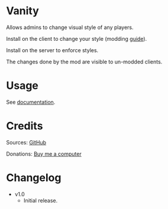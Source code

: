 # Vanity

Allows admins to change visual style of any players.

Install on the client to change your style (modding [guide](https://youtu.be/L9ljm2eKLrk)).

Install on the server to enforce styles.

The changes done by the mod are visible to un-modded clients.

# Usage

See [documentation](https://github.com/JereKuusela/valheim-vanity/blob/main/README.md).

# Credits

Sources: [GitHub](https://github.com/JereKuusela/valheim-vanity)

Donations: [Buy me a computer](https://www.buymeacoffee.com/jerekuusela)

# Changelog

- v1.0
	- Initial release.
